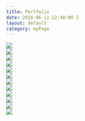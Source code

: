 ```yaml
---
title: Portfolio
date: 2018-06-11 22:40:00 Z
layout: default
category: myPage
---
```


<div class="grid">
  <div class="grid-item">
    <img src="/uploads/23844572_370131560094768_2147258856741684065_n.jpg">
  </div>
    <div class="grid-item">
    <img src="/uploads/personal%20logo%20large-03.png">
  </div>
    <div class="grid-item">
    <img src="/uploads/GetABinderPNG-02.png">
  </div>
    <div class="grid-item">
    <img src="/uploads/u150-2.jpg">
  </div>
    <div class="grid-item">
    <img src="/uploads/vtiLogo.png">
  </div>
    <div class="grid-item">
    <img src="/uploads/RotateGif-04.gif">
  </div>
    <div class="grid-item">
    <img src="/uploads/18193213_1165904096871686_752280951742267128_o.jpg">
  </div>
    <div class="grid-item">
    <img src="/uploads/facebookBanner-01.png">
  </div>
    <div class="grid-item">
    <img src="/uploads/hoopInvitational2018.png">
  </div>
    <div class="grid-item">
    <img src="/uploads/QuotesforaCause-01.png">
  </div>
    <div class="grid-item">
    <img src="/uploads/shootoutPoster-01.png">
  </div>
      <div class="grid-item">
    <img src="/uploads/climb%20chart-01.png">
  </div>
</div>


